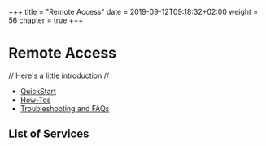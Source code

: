 +++
title = "Remote Access"
date = 2019-09-12T09:18:32+02:00
weight = 56
chapter = true
+++

# Remote Access

// Here's a little introduction //

- [QuickStart]()
- [How-Tos]()
- [Troubleshooting and FAQs]()

## List of Services
